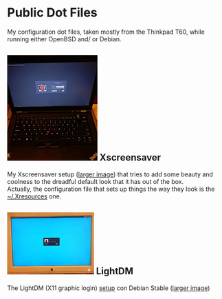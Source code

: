 # Public Dot Files

My configuration dot files, taken mostly from the Thinkpad T60, while running either OpenBSD and/ or Debian.

## ![Dot xscreensaver](Pics/DSCN0052.01.thumb.jpg) Xscreensaver
My Xscreensaver setup ([larger image](Pics/DSCN0052.00.jpg)) that tries to add some beauty and coolness to the dreadful default look that it has out of the box.  
Actually, the configuration file that sets up things the way they look is the [~/.Xresources](https://github.com/eam-00/Dot-Files-Pub/blob/master/.Xresources) one.

## ![LightDM](Pics/DSCN0086.thumb.jpg) LightDM
The LightDM (X11 graphic login) [setup](https://github.com/eam-00/Dot-Files-Pub/blob/master/lightdm-gtk-greeter.conf) con Debian Stable ([larger image](Pics/DSCN0086.00.jpg))
